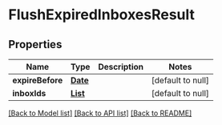 # FlushExpiredInboxesResult
## Properties

Name | Type | Description | Notes
------------ | ------------- | ------------- | -------------
**expireBefore** | [**Date**](DateTime) |  | [default to null]
**inboxIds** | [**List**](UUID) |  | [default to null]

[[Back to Model list]](../README#documentation-for-models) [[Back to API list]](../README#documentation-for-api-endpoints) [[Back to README]](../README)

